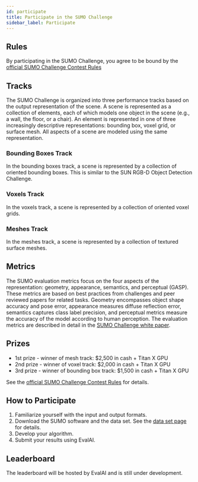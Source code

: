 ```yaml
---
id: participate
title: Participate in the SUMO Challenge
sidebar_label: Participate
---
```


## Rules

By participating in the SUMO Challenge, you agree to be bound by the
[official SUMO Challenge Contest
Rules](assets/sumo-challenge-official-rules.pdf)

## Tracks

The SUMO Challenge is organized into three performance tracks based on
the output representation of the scene.  A scene is represented as a
collection of elements, each of which models one object in the scene
(e.g., a wall, the floor, or a chair).  An element is represented in one
of three increasingly descriptive representations: bounding box, voxel
grid, or surface mesh. All aspects of a scene are modeled using the
same representation.  

### Bounding Boxes Track

In the bounding boxes track, a scene is represented by a collection of
oriented bounding boxes.  This is similar to the SUN RGB-D Object
Detection Challenge.

### Voxels Track

In the voxels track, a scene is represented by a collection of oriented
voxel grids.

### Meshes Track

In the meshes track, a scene is represented by a collection of textured
surface meshes.

## Metrics

The SUMO evaluation metrics focus on the four aspects of the
representation: geometry, appearance, semantics, and perceptual
(GASP).  These metrics are based on best practices from challenges and
peer reviewed papers for related tasks. Geometry encompasses object
shape accuracy and pose error, appearance measures diffuse reflection
error, semantics captures class label precision, and perceptual
metrics measure the accuracy of the model according to human
perception.  The evaluation metrics are described in detail in the
[SUMO Challenge white paper](assets/sumo-white-paper.pdf).

## Prizes 

* 1st prize - winner of mesh track: $2,500 in cash + Titan X GPU
* 2nd prize - winner of voxel track: $2,000 in cash + Titan X GPU
* 3rd prize - winner of bounding box track: $1,500 in cash + Titan X GPU

See the [official SUMO Challenge Contest
Rules](assets/sumo-challenge-official-rules.pdf)
for details.

## How to Participate

1. Familiarize yourself with the input and output formats.
2. Download the SUMO software and the data set.  See the [data set
page](dataset.html) for details.
3. Develop your algorithm.
4. Submit your results using EvalAI.


## Leaderboard

The leaderboard will be hosted by EvalAI and is still under development.